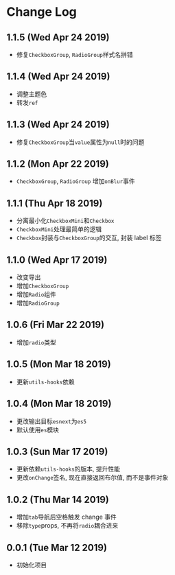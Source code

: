 # Change Log

## 1.1.5 (Wed Apr 24 2019)

-   修复`CheckboxGroup`, `RadioGroup`样式名拼错

## 1.1.4 (Wed Apr 24 2019)

-   调整主题色
-   转发`ref`

## 1.1.3 (Wed Apr 24 2019)

-   修复`CheckboxGroup`当`value`属性为`null`时的问题

## 1.1.2 (Mon Apr 22 2019)

-   `CheckboxGroup`, `RadioGroup` 增加`onBlur`事件

## 1.1.1 (Thu Apr 18 2019)

-   分离最小化`CheckboxMini`和`Checkbox`
-   `CheckboxMini`处理最简单的逻辑
-   `Checkbox`封装与`CheckboxGroup`的交互, 封装 label 标签

## 1.1.0 (Wed Apr 17 2019)

-   改变导出
-   增加`CheckboxGroup`
-   增加`Radio`组件
-   增加`RadioGroup`

## 1.0.6 (Fri Mar 22 2019)

-   增加`radio`类型

## 1.0.5 (Mon Mar 18 2019)

-   更新`utils-hooks`依赖

## 1.0.4 (Mon Mar 18 2019)

-   更改输出目标`esnext`为`es5`
-   默认使用`es`模块

## 1.0.3 (Sun Mar 17 2019)

-   更新依赖`utils-hooks`的版本, 提升性能
-   更改`onChange`签名, 现在直接返回布尔值, 而不是事件对象

## 1.0.2 (Thu Mar 14 2019)

-   增加`tab`导航后空格触发 change 事件
-   移除`type`props, 不再将`radio`耦合进来

## 0.0.1 (Tue Mar 12 2019)

-   初始化项目
